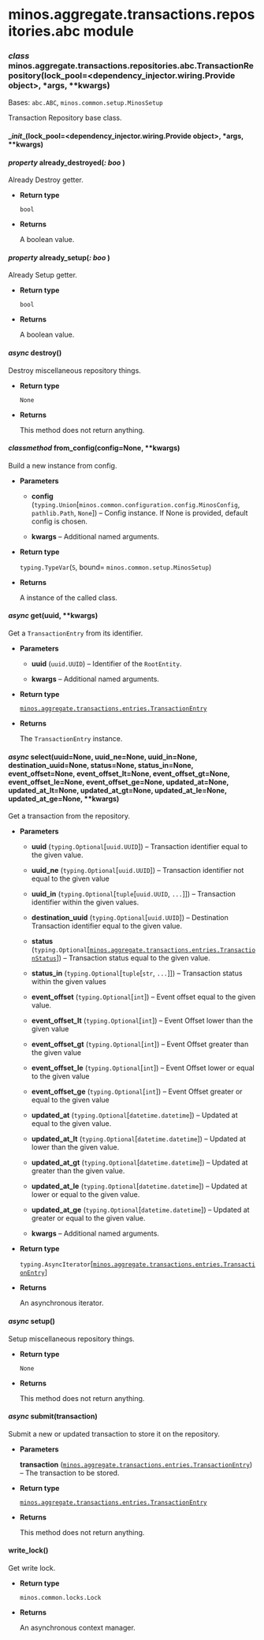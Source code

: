 # minos.aggregate.transactions.repositories.abc module


### _class_ minos.aggregate.transactions.repositories.abc.TransactionRepository(lock_pool=<dependency_injector.wiring.Provide object>, \*args, \*\*kwargs)
Bases: `abc.ABC`, `minos.common.setup.MinosSetup`

Transaction Repository base class.


#### \__init__(lock_pool=<dependency_injector.wiring.Provide object>, \*args, \*\*kwargs)

#### _property_ already_destroyed(_: boo_ )
Already Destroy getter.


* **Return type**

    `bool`



* **Returns**

    A boolean value.



#### _property_ already_setup(_: boo_ )
Already Setup getter.


* **Return type**

    `bool`



* **Returns**

    A boolean value.



#### _async_ destroy()
Destroy miscellaneous repository things.


* **Return type**

    `None`



* **Returns**

    This method does not return anything.



#### _classmethod_ from_config(config=None, \*\*kwargs)
Build a new instance from config.


* **Parameters**

    
    * **config** (`typing.Union`[`minos.common.configuration.config.MinosConfig`, `pathlib.Path`, `None`]) – Config instance. If None is provided, default config is chosen.


    * **kwargs** – Additional named arguments.



* **Return type**

    `typing.TypeVar`(`S`, bound= `minos.common.setup.MinosSetup`)



* **Returns**

    A instance of the called class.



#### _async_ get(uuid, \*\*kwargs)
Get a `TransactionEntry` from its identifier.


* **Parameters**

    
    * **uuid** (`uuid.UUID`) – Identifier of the `RootEntity`.


    * **kwargs** – Additional named arguments.



* **Return type**

    [`minos.aggregate.transactions.entries.TransactionEntry`](minos.aggregate.transactions.entries.md#minos.aggregate.transactions.entries.TransactionEntry)



* **Returns**

    The `TransactionEntry` instance.



#### _async_ select(uuid=None, uuid_ne=None, uuid_in=None, destination_uuid=None, status=None, status_in=None, event_offset=None, event_offset_lt=None, event_offset_gt=None, event_offset_le=None, event_offset_ge=None, updated_at=None, updated_at_lt=None, updated_at_gt=None, updated_at_le=None, updated_at_ge=None, \*\*kwargs)
Get a transaction from the repository.


* **Parameters**

    
    * **uuid** (`typing.Optional`[`uuid.UUID`]) – Transaction identifier equal to the given value.


    * **uuid_ne** (`typing.Optional`[`uuid.UUID`]) – Transaction identifier not equal to the given value


    * **uuid_in** (`typing.Optional`[`tuple`[`uuid.UUID`, `...`]]) – Transaction identifier within the given values.


    * **destination_uuid** (`typing.Optional`[`uuid.UUID`]) – Destination Transaction identifier equal to the given value.


    * **status** (`typing.Optional`[[`minos.aggregate.transactions.entries.TransactionStatus`](minos.aggregate.transactions.entries.md#minos.aggregate.transactions.entries.TransactionStatus)]) – Transaction status equal to the given value.


    * **status_in** (`typing.Optional`[`tuple`[`str`, `...`]]) – Transaction status within the given values


    * **event_offset** (`typing.Optional`[`int`]) – Event offset equal to the given value.


    * **event_offset_lt** (`typing.Optional`[`int`]) – Event Offset lower than the given value


    * **event_offset_gt** (`typing.Optional`[`int`]) – Event Offset greater than the given value


    * **event_offset_le** (`typing.Optional`[`int`]) – Event Offset lower or equal to the given value


    * **event_offset_ge** (`typing.Optional`[`int`]) – Event Offset greater or equal to the given value


    * **updated_at** (`typing.Optional`[`datetime.datetime`]) – Updated at equal to the given value.


    * **updated_at_lt** (`typing.Optional`[`datetime.datetime`]) – Updated at lower than the given value.


    * **updated_at_gt** (`typing.Optional`[`datetime.datetime`]) – Updated at greater than the given value.


    * **updated_at_le** (`typing.Optional`[`datetime.datetime`]) – Updated at lower or equal to the given value.


    * **updated_at_ge** (`typing.Optional`[`datetime.datetime`]) – Updated at greater or equal to the given value.


    * **kwargs** – Additional named arguments.



* **Return type**

    `typing.AsyncIterator`[[`minos.aggregate.transactions.entries.TransactionEntry`](minos.aggregate.transactions.entries.md#minos.aggregate.transactions.entries.TransactionEntry)]



* **Returns**

    An asynchronous iterator.



#### _async_ setup()
Setup miscellaneous repository things.


* **Return type**

    `None`



* **Returns**

    This method does not return anything.



#### _async_ submit(transaction)
Submit a new or updated transaction to store it on the repository.


* **Parameters**

    **transaction** ([`minos.aggregate.transactions.entries.TransactionEntry`](minos.aggregate.transactions.entries.md#minos.aggregate.transactions.entries.TransactionEntry)) – The transaction to be stored.



* **Return type**

    [`minos.aggregate.transactions.entries.TransactionEntry`](minos.aggregate.transactions.entries.md#minos.aggregate.transactions.entries.TransactionEntry)



* **Returns**

    This method does not return anything.



#### write_lock()
Get write lock.


* **Return type**

    `minos.common.locks.Lock`



* **Returns**

    An asynchronous context manager.
